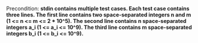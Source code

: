 Precondition: **stdin contains multiple test cases. Each test case contains three lines. The first line contains two space-separated integers n and m (1 <= n <= m <= 2 * 10^5). The second line contains n space-separated integers a_i (1 <= a_i <= 10^9). The third line contains m space-separated integers b_i (1 <= b_i <= 10^9).**